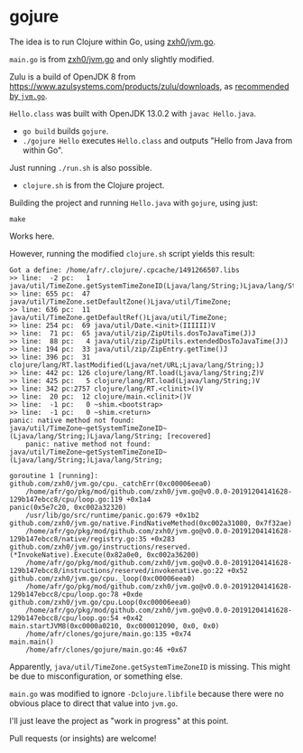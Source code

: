 # gojure

The idea is to run Clojure within Go, using [zxh0/jvm.go](https://github.com/zxh0/jvm.go).

`main.go` is from [zxh0/jvm.go](https://github.com/zxh0/jvm.go) and only slightly modified.

Zulu is a build of OpenJDK 8 from https://www.azulsystems.com/products/zulu/downloads, as [recommended by `jvm.go`](https://github.com/zxh0/jvm.go#run-jvmgo-using-zulu).

`Hello.class` was built with OpenJDK 13.0.2 with `javac Hello.java`.

* `go build` builds `gojure`.
* `./gojure Hello` executes `Hello.class` and outputs "Hello from Java from within Go".

Just running `./run.sh` is also possible.

* `clojure.sh` is from the Clojure project.

Building the project and running `Hello.java` with `gojure`, using just:

    make

Works here.

However, running the modified `clojure.sh` script yields this result:

```
Got a define: /home/afr/.clojure/.cpcache/1491266507.libs
>> line:  -2 pc:   1 java/util/TimeZone.getSystemTimeZoneID(Ljava/lang/String;)Ljava/lang/String; 
>> line: 655 pc:  47 java/util/TimeZone.setDefaultZone()Ljava/util/TimeZone; 
>> line: 636 pc:  11 java/util/TimeZone.getDefaultRef()Ljava/util/TimeZone; 
>> line: 254 pc:  69 java/util/Date.<init>(IIIIII)V 
>> line:  71 pc:  65 java/util/zip/ZipUtils.dosToJavaTime(J)J 
>> line:  88 pc:   4 java/util/zip/ZipUtils.extendedDosToJavaTime(J)J 
>> line: 194 pc:  33 java/util/zip/ZipEntry.getTime()J 
>> line: 396 pc:  31 clojure/lang/RT.lastModified(Ljava/net/URL;Ljava/lang/String;)J 
>> line: 442 pc: 126 clojure/lang/RT.load(Ljava/lang/String;Z)V 
>> line: 425 pc:   5 clojure/lang/RT.load(Ljava/lang/String;)V 
>> line: 342 pc:2757 clojure/lang/RT.<clinit>()V 
>> line:  20 pc:  12 clojure/main.<clinit>()V 
>> line:  -1 pc:   0 ~shim.<bootstrap> 
>> line:  -1 pc:   0 ~shim.<return> 
panic: native method not found: java/util/TimeZone~getSystemTimeZoneID~(Ljava/lang/String;)Ljava/lang/String; [recovered]
	panic: native method not found: java/util/TimeZone~getSystemTimeZoneID~(Ljava/lang/String;)Ljava/lang/String;

goroutine 1 [running]:
github.com/zxh0/jvm.go/cpu._catchErr(0xc00006eea0)
	/home/afr/go/pkg/mod/github.com/zxh0/jvm.go@v0.0.0-20191204141628-129b147ebcc8/cpu/loop.go:119 +0x1a4
panic(0x5e7c20, 0xc002a32320)
	/usr/lib/go/src/runtime/panic.go:679 +0x1b2
github.com/zxh0/jvm.go/native.FindNativeMethod(0xc002a31080, 0x7f32ae)
	/home/afr/go/pkg/mod/github.com/zxh0/jvm.go@v0.0.0-20191204141628-129b147ebcc8/native/registry.go:35 +0x283
github.com/zxh0/jvm.go/instructions/reserved.(*InvokeNative).Execute(0x82a0e0, 0xc002a36200)
	/home/afr/go/pkg/mod/github.com/zxh0/jvm.go@v0.0.0-20191204141628-129b147ebcc8/instructions/reserved/invokenative.go:22 +0x52
github.com/zxh0/jvm.go/cpu._loop(0xc00006eea0)
	/home/afr/go/pkg/mod/github.com/zxh0/jvm.go@v0.0.0-20191204141628-129b147ebcc8/cpu/loop.go:78 +0xde
github.com/zxh0/jvm.go/cpu.Loop(0xc00006eea0)
	/home/afr/go/pkg/mod/github.com/zxh0/jvm.go@v0.0.0-20191204141628-129b147ebcc8/cpu/loop.go:54 +0x42
main.startJVM8(0xc0000a0210, 0xc000012090, 0x0, 0x0)
	/home/afr/clones/gojure/main.go:135 +0x74
main.main()
	/home/afr/clones/gojure/main.go:46 +0x67
```

Apparently, `java/util/TimeZone.getSystemTimeZoneID` is missing. This might be due to misconfiguration, or something else.

`main.go` was modified to ignore `-Dclojure.libfile` because there were no obvious place to direct that value into `jvm.go`.

I'll just leave the project as "work in progress" at this point.

Pull requests (or insights) are welcome!
